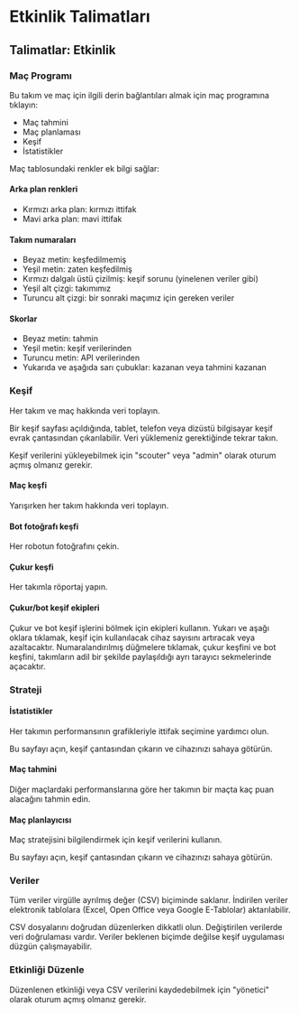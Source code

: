 Etkinlik Talimatları
========================

## Talimatlar: Etkinlik

### Maç Programı

Bu takım ve maç için ilgili derin bağlantıları almak için maç programına tıklayın:

- Maç tahmini
- Maç planlaması
- Keşif
- İstatistikler

Maç tablosundaki renkler ek bilgi sağlar:

#### Arka plan renkleri

- Kırmızı arka plan: kırmızı ittifak
- Mavi arka plan: mavi ittifak

#### Takım numaraları
- Beyaz metin: keşfedilmemiş
- Yeşil metin: zaten keşfedilmiş
- Kırmızı dalgalı üstü çizilmiş: keşif sorunu (yinelenen veriler gibi)
- Yeşil alt çizgi: takımımız
- Turuncu alt çizgi: bir sonraki maçımız için gereken veriler

#### Skorlar
- Beyaz metin: tahmin
- Yeşil metin: keşif verilerinden
- Turuncu metin: API verilerinden
- Yukarıda ve aşağıda sarı çubuklar: kazanan veya tahmini kazanan

### Keşif

Her takım ve maç hakkında veri toplayın.

Bir keşif sayfası açıldığında, tablet, telefon veya dizüstü bilgisayar keşif evrak çantasından çıkarılabilir.
Veri yüklemeniz gerektiğinde tekrar takın.

Keşif verilerini yükleyebilmek için "scouter" veya "admin" olarak oturum açmış olmanız gerekir.

#### Maç keşfi

Yarışırken her takım hakkında veri toplayın.

#### Bot fotoğrafı keşfi

Her robotun fotoğrafını çekin.

#### Çukur keşfi

Her takımla röportaj yapın.

#### Çukur/bot keşif ekipleri

Çukur ve bot keşif işlerini bölmek için ekipleri kullanın. Yukarı ve aşağı oklara tıklamak, keşif için kullanılacak cihaz sayısını artıracak veya azaltacaktır. Numaralandırılmış düğmelere tıklamak, çukur keşfini ve bot keşfini, takımların adil bir şekilde paylaşıldığı ayrı tarayıcı sekmelerinde açacaktır.

### Strateji

#### İstatistikler

Her takımın performansının grafikleriyle ittifak seçimine yardımcı olun.

Bu sayfayı açın, keşif çantasından çıkarın ve cihazınızı sahaya götürün.

#### Maç tahmini

Diğer maçlardaki performanslarına göre her takımın bir maçta kaç puan alacağını tahmin edin.

#### Maç planlayıcısı

Maç stratejisini bilgilendirmek için keşif verilerini kullanın.

Bu sayfayı açın, keşif çantasından çıkarın ve cihazınızı sahaya götürün.

### Veriler

Tüm veriler virgülle ayrılmış değer (CSV) biçiminde saklanır. İndirilen veriler elektronik tablolara (Excel, Open Office veya Google E-Tablolar) aktarılabilir.

CSV dosyalarını doğrudan düzenlerken dikkatli olun. Değiştirilen verilerde veri doğrulaması vardır. Veriler beklenen biçimde değilse keşif uygulaması düzgün çalışmayabilir.

### Etkinliği Düzenle

Düzenlenen etkinliği veya CSV verilerini kaydedebilmek için "yönetici" olarak oturum açmış olmanız gerekir.
